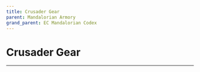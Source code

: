 ```yaml
---
title: Crusader Gear
parent: Mandalorian Armory
grand_parent: EC Mandalorian Codex
---
```


# Crusader Gear
---